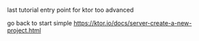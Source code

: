 last tutorial entry point for ktor too advanced

go back to start simple
https://ktor.io/docs/server-create-a-new-project.html

